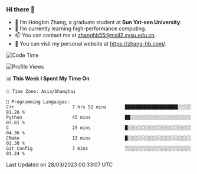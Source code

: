 ### Hi there 👋

- 🔭 I’m Hongbin Zhang, a graduate student at **Sun Yat-sen University**.
- 🌱 I’m currently learning high-performance computing.
- 📫 You can contact me at zhanghb55@mail2.sysu.edu.cn.
- 👀 You can visit my personal website at https://zhang-hb.com/.

<!--START_SECTION:waka-->
![Code Time](http://img.shields.io/badge/Code%20Time-117%20hrs%2042%20mins-blue)

![Profile Views](http://img.shields.io/badge/Profile%20Views-10-blue)

📊 **This Week I Spent My Time On** 

```text
🕑︎ Time Zone: Asia/Shanghai

💬 Programming Languages: 
C++                      7 hrs 52 mins       ████████████████████░░░░░   81.26 % 
Python                   45 mins             ██░░░░░░░░░░░░░░░░░░░░░░░   07.81 % 
C                        25 mins             █░░░░░░░░░░░░░░░░░░░░░░░░   04.36 % 
CMake                    13 mins             █░░░░░░░░░░░░░░░░░░░░░░░░   02.30 % 
Git Config               7 mins              ░░░░░░░░░░░░░░░░░░░░░░░░░   01.24 % 
```


 Last Updated on 28/03/2023 00:33:07 UTC
<!--END_SECTION:waka-->